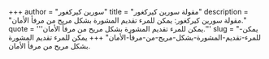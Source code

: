 +++
author = "سورين كيركغور"
title = "مقولة سورين كيركغور"
description = "مقولة سورين كيركغور: يمكن للمرء تقديم المشورة بشكل مريح من مرفأ الأمان."
quote = '''يمكن للمرء تقديم المشورة بشكل مريح من مرفأ الأمان.'''
slug = "يمكن-للمرء-تقديم-المشورة-بشكل-مريح-من-مرفأ-الأمان"
+++
يمكن للمرء تقديم المشورة بشكل مريح من مرفأ الأمان.

